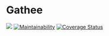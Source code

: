 # Gathee

[![](https://img.shields.io/badge/Protected_by-Hound-a873d1.svg)](https://houndci.com) [![Maintainability](https://api.codeclimate.com/v1/badges/988f7f01d9bb391751b1/maintainability)](https://codeclimate.com/github/xcixor/gathee/maintainability) [![Coverage Status](https://coveralls.io/repos/github/xcixor/gathee/badge.svg)](https://coveralls.io/github/xcixor/gathee)